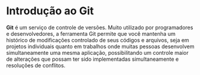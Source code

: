 # Introdução ao Git

**Git** é um serviço de controle de versões. Muito utilizado por programadores e desenvolvedores, a ferramenta Git permite que você mantenha um histórico de modificações controlado de seus códigos e arquivos, seja em projetos individuais quanto em trabalhos onde muitas pessoas desenvolvem simultaneamente uma mesma aplicação, possibilitando um controle maior de alterações que possam ter sido implementadas simultaneamente e resoluções de conflitos. 